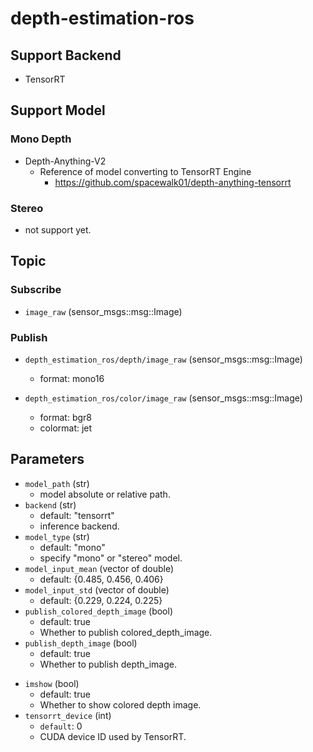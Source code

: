 # depth-estimation-ros

## Support Backend
- TensorRT

## Support Model
### Mono Depth
- Depth-Anything-V2
    - Reference of model converting to TensorRT Engine
        - https://github.com/spacewalk01/depth-anything-tensorrt

### Stereo
- not support yet.

## Topic

### Subscribe
- `image_raw` (sensor_msgs::msg::Image)

### Publish
- `depth_estimation_ros/depth/image_raw` (sensor_msgs::msg::Image)
    - format: mono16

- `depth_estimation_ros/color/image_raw` (sensor_msgs::msg::Image)
    - format: bgr8
    - colormat: jet

## Parameters
- `model_path` (str)
    - model absolute or relative path.
- `backend` (str)
    - default: "tensorrt"
    - inference backend.
- `model_type` (str)
    - default: "mono"
    - specify "mono" or "stereo" model.
- `model_input_mean` (vector of double)
    - default: {0.485, 0.456, 0.406}
- `model_input_std` (vector of double)
    - default: {0.229, 0.224, 0.225}
- `publish_colored_depth_image` (bool)
    - default: true
    - Whether to publish colored_depth_image.
- `publish_depth_image` (bool)
    - default: true
    - Whether to publish depth_image.
<!-- - `publish_point_cloud2` (bool)
    - default: false
    - Whether to publish point_cloud2.
    - not support yet. -->
- `imshow` (bool)
    - default: true
    - Whether to show colored depth image.
- `tensorrt_device` (int)
    - `default`: 0
    - CUDA device ID used by TensorRT.
